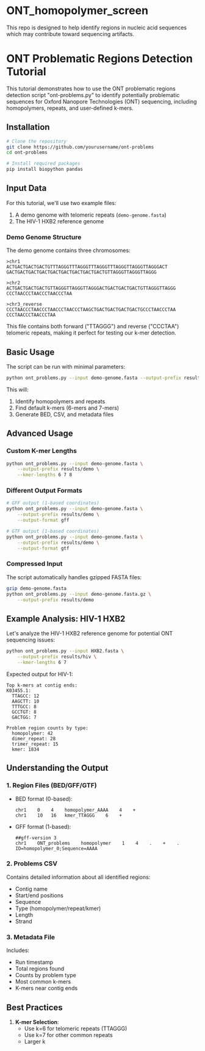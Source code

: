 # ONT_homopolymer_screen
This repo is designed to help identify regions in nucleic acid sequences which may contribute toward sequencing artifacts.

# ONT Problematic Regions Detection Tutorial

This tutorial demonstrates how to use the ONT problematic regions detection script "ont-problems.py" to identify potentially problematic sequences for Oxford Nanopore Technologies (ONT) sequencing, including homopolymers, repeats, and user-defined k-mers.

## Installation

```bash
# Clone the repository
git clone https://github.com/yourusername/ont-problems
cd ont-problems

# Install required packages
pip install biopython pandas
```

## Input Data

For this tutorial, we'll use two example files:
1. A demo genome with telomeric repeats (`demo-genome.fasta`)
2. The HIV-1 HXB2 reference genome

### Demo Genome Structure
The demo genome contains three chromosomes:
```fasta
>chr1
ACTGACTGACTGACTGTTTAGGGTTTAGGGTTTAGGGTTTAGGGTTAGGGTTAGGGACT
GACTGACTGACTGACTGACTGACTGACTGACTGACTGTTAGGGTTAGGGTTAGGG

>chr2
ACTGACTGACTGACTGTTAGGGTTAGGGTTAGGGACTGACTGACTGACTGTTAGGGTTAGGG
CCCTAACCCTAACCCTAACCCTAA

>chr3_reverse
CCCTAACCCTAACCCTAACCCTAACCCTAAGCTGACTGACTGACTGACTGCCCTAACCCTAA
CCCTAACCCTAACCCTAA
```

This file contains both forward ("TTAGGG") and reverse ("CCCTAA") telomeric repeats, making it perfect for testing our k-mer detection.

## Basic Usage

The script can be run with minimal parameters:

```bash
python ont_problems.py --input demo-genome.fasta --output-prefix results/demo
```

This will:
1. Identify homopolymers and repeats
2. Find default k-mers (6-mers and 7-mers)
3. Generate BED, CSV, and metadata files

## Advanced Usage

### Custom K-mer Lengths

```bash
python ont_problems.py --input demo-genome.fasta \
    --output-prefix results/demo \
    --kmer-lengths 6 7 8
```

### Different Output Formats

```bash
# GFF output (1-based coordinates)
python ont_problems.py --input demo-genome.fasta \
    --output-prefix results/demo \
    --output-format gff

# GTF output (1-based coordinates)
python ont_problems.py --input demo-genome.fasta \
    --output-prefix results/demo \
    --output-format gtf
```

### Compressed Input

The script automatically handles gzipped FASTA files:

```bash
gzip demo-genome.fasta
python ont_problems.py --input demo-genome.fasta.gz \
    --output-prefix results/demo
```

## Example Analysis: HIV-1 HXB2

Let's analyze the HIV-1 HXB2 reference genome for potential ONT sequencing issues:

```bash
python ont_problems.py --input HXB2.fasta \
    --output-prefix results/hiv \
    --kmer-lengths 6 7
```

Expected output for HIV-1:
```
Top k-mers at contig ends:
K03455.1:
  TTAGCC: 12
  AAGCTT: 10
  TTTGCC: 8
  GCCTGT: 8
  GACTGG: 7

Problem region counts by type:
  homopolymer: 42
  dimer_repeat: 28
  trimer_repeat: 15
  kmer: 1834
```

## Understanding the Output

### 1. Region Files (BED/GFF/GTF)
- BED format (0-based):
  ```
  chr1    0    4    homopolymer_AAAA    4    +
  chr1    10   16   kmer_TTAGGG    6    +
  ```

- GFF format (1-based):
  ```
  ##gff-version 3
  chr1    ONT_problems    homopolymer    1    4    .    +    .    ID=homopolymer_0;Sequence=AAAA
  ```

### 2. Problems CSV
Contains detailed information about all identified regions:
- Contig name
- Start/end positions
- Sequence
- Type (homopolymer/repeat/kmer)
- Length
- Strand

### 3. Metadata File
Includes:
- Run timestamp
- Total regions found
- Counts by problem type
- Most common k-mers
- K-mers near contig ends

## Best Practices

1. **K-mer Selection**:
   - Use k=6 for telomeric repeats (TTAGGG)
   - Use k=7 for other common repeats
   - Larger k
